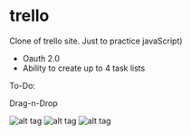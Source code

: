 # trello
Clone of trello site. Just to practice javaScript)

* Oauth 2.0
* Ability to create up to 4 task lists


To-Do:

Drag-n-Drop

![alt tag](https://pp.vk.me/c638017/v638017440/19277/jdmZE43-Ios.jpg)
![alt tag](https://pp.vk.me/c638017/v638017440/1926d/EXHp-xpQTwE.jpg)
![alt tag](https://pp.vk.me/c638017/v638017440/19281/PEHrhqejEA8.jpg)
